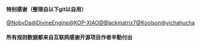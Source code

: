 #### 特别感谢（整理自以下git以自用）      

[@NobyDa](https://github.com/NobyDa/Script/tree/master)[@DivineEngine](https://github.com/DivineEngine/Profiles/tree/master)[@KOP-XIAO](https://github.com/KOP-XIAO/QuantumultX)[@Blackmatrix7](https://github.com/blackmatrix7/ios_rule_script)[@Koolson](https://github.com/Koolson/Qure)[@yichahucha](https://github.com/yichahucha/surge)
#### 所有规则数据都来自互联网感谢开源项目作者辛勤付出
